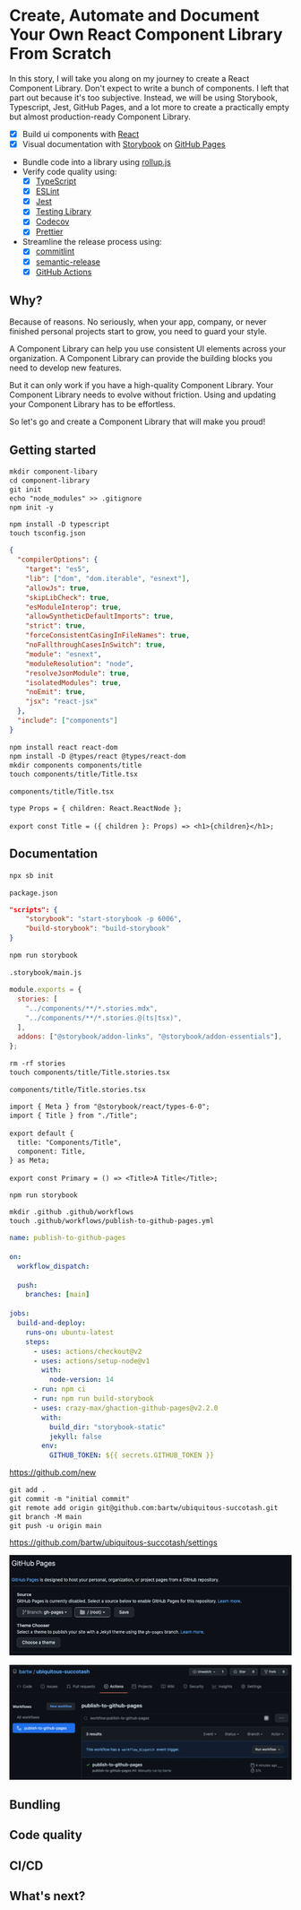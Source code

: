 # Create, Automate and Document Your Own React Component Library From Scratch

In this story, I will take you along on my journey to create a React Component Library. Don't expect to write a bunch of components. I left that part out because it's too subjective. Instead, we will be using Storybook, Typescript, Jest, GitHub Pages, and a lot more to create a practically empty but almost production-ready Component Library.

- [x] Build ui components with [React](https://reactjs.org/)
- [x] Visual documentation with [Storybook](https://storybook.js.org/) on [GitHub Pages](https://pages.github.com/)
- Bundle code into a library using [rollup.js](https://rollupjs.org/)
- Verify code quality using:
  - [x] [TypeScript](https://www.typescriptlang.org/)
  - [x] [ESLint](https://eslint.org/)
  - [x] [Jest](https://jestjs.io/)
  - [x] [Testing Library](https://testing-library.com/)
  - [x] [Codecov](https://codecov.io/)
  - [x] [Prettier](https://prettier.io/)
- Streamline the release process using:
  - [x] [commitlint](https://commitlint.js.org/)
  - [x] [semantic-release](https://github.com/semantic-release/semantic-release)
  - [x] [GitHub Actions](https://github.com/features/actions)

## Why?

Because of reasons. No seriously, when your app, company, or never finished personal projects start to grow, you need to guard your style.

A Component Library can help you use consistent UI elements across your organization. A Component Library can provide the building blocks you need to develop new features.

But it can only work if you have a high-quality Component Library. Your Component Library needs to evolve without friction. Using and updating your Component Library has to be effortless.

So let's go and create a Component Library that will make you proud!

## Getting started

```shell
mkdir component-libary
cd component-library
git init
echo "node_modules" >> .gitignore
npm init -y
```

```shell
npm install -D typescript
touch tsconfig.json
```

```json
{
  "compilerOptions": {
    "target": "es5",
    "lib": ["dom", "dom.iterable", "esnext"],
    "allowJs": true,
    "skipLibCheck": true,
    "esModuleInterop": true,
    "allowSyntheticDefaultImports": true,
    "strict": true,
    "forceConsistentCasingInFileNames": true,
    "noFallthroughCasesInSwitch": true,
    "module": "esnext",
    "moduleResolution": "node",
    "resolveJsonModule": true,
    "isolatedModules": true,
    "noEmit": true,
    "jsx": "react-jsx"
  },
  "include": ["components"]
}
```

```shell
npm install react react-dom
npm install -D @types/react @types/react-dom
mkdir components components/title
touch components/title/Title.tsx
```

`components/title/Title.tsx`

```tsx
type Props = { children: React.ReactNode };

export const Title = ({ children }: Props) => <h1>{children}</h1>;
```

## Documentation

```shell
npx sb init
```

`package.json`

```json
"scripts": {
    "storybook": "start-storybook -p 6006",
    "build-storybook": "build-storybook"
}
```

```shell
npm run storybook
```

`.storybook/main.js`

```js
module.exports = {
  stories: [
    "../components/**/*.stories.mdx",
    "../components/**/*.stories.@(ts|tsx)",
  ],
  addons: ["@storybook/addon-links", "@storybook/addon-essentials"],
};
```

```shell
rm -rf stories
touch components/title/Title.stories.tsx
```

`components/title/Title.stories.tsx`

```tsx
import { Meta } from "@storybook/react/types-6-0";
import { Title } from "./Title";

export default {
  title: "Components/Title",
  component: Title,
} as Meta;

export const Primary = () => <Title>A Title</Title>;
```

```shell
npm run storybook
```

```shell
mkdir .github .github/workflows
touch .github/workflows/publish-to-github-pages.yml
```

```yml
name: publish-to-github-pages

on:
  workflow_dispatch:

  push:
    branches: [main]

jobs:
  build-and-deploy:
    runs-on: ubuntu-latest
    steps:
      - uses: actions/checkout@v2
      - uses: actions/setup-node@v1
        with:
          node-version: 14
      - run: npm ci
      - run: npm run build-storybook
      - uses: crazy-max/ghaction-github-pages@v2.2.0
        with:
          build_dir: "storybook-static"
          jekyll: false
        env:
          GITHUB_TOKEN: ${{ secrets.GITHUB_TOKEN }}
```

https://github.com/new

```shell
git add .
git commit -m "initial commit"
git remote add origin git@github.com:bartw/ubiquitous-succotash.git
git branch -M main
git push -u origin main
```

https://github.com/bartw/ubiquitous-succotash/settings

![GitHub Pages](screenshots/github_pages.png)

![Run Workflow](screenshots/run_workflow.png)

## Bundling

## Code quality

## CI/CD

## What's next?
